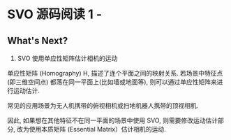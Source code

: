 # SVO 源码阅读 1 - 













## What's Next?   

1. SVO 使用单应性矩阵估计相机的运动  

单应性矩阵 (Homography) H, 描述了连个平面之间的映射关系. 若场景中特征点 (即三维空间点) 都落在同一平面上(比如墙或地面等), 则可以通过单应性矩阵来进行运动估计.   

常见的应用场景为无人机携带的俯视相机或扫地机器人携带的顶视相机.    

因此, 如果想在其他特征不在同一平面的场景中使用 SVO, 则需要修改运动估计部分, 改为使用本质矩阵 (Essential Matrix）估计相机的运动.  
